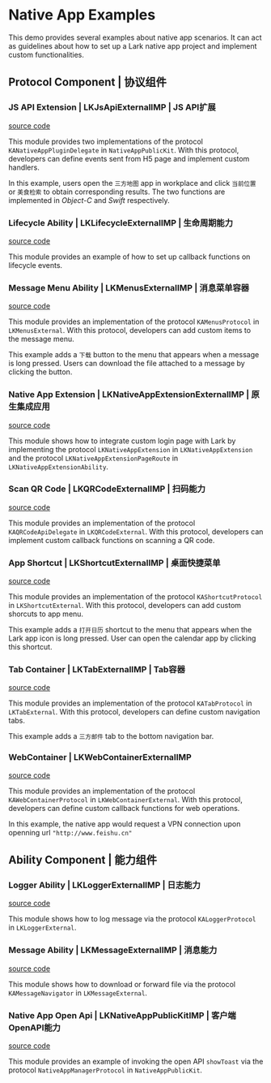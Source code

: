# Native App Examples
This demo provides several examples about native app scenarios. It can act as guidelines about how to set up a Lark native app project and implement custom functionalities.

## Protocol Component | 协议组件

### JS API Extension | LKJsApiExternalIMP | JS API扩展
[source code](alchemy_app_demo_ios/LKJsApiExternalIMP)

This module provides two implementations of the protocol `KANativeAppPluginDelegate` in `NativeAppPublicKit`. With this protocol, developers can define events sent from H5 page and implement custom handlers.

In this example, users open the `三方地图` app in workplace and click `当前位置` or `美食检索` to obtain corresponding results. The two functions are implemented in _Object-C_ and _Swift_ respectively.

### Lifecycle Ability | LKLifecycleExternalIMP | 生命周期能力
[source code](alchemy_app_demo_ios/LKLifecycleExternalIMP)

This module provides an example of how to set up callback functions on lifecycle events.

### Message Menu Ability | LKMenusExternalIMP | 消息菜单容器
[source code](alchemy_app_demo_ios/LKMenusExternalIMP)

This module provides an implementation of the protocol `KAMenusProtocol` in `LKMenusExternal`. With this protocol, developers can add custom items to the message menu.

This example adds a `下载` button to the menu that appears when a message is long pressed. Users can download the file attached to a message by clicking the button. 

### Native App Extension | LKNativeAppExtensionExternalIMP | 原生集成应用
[source code](alchemy_app_demo_ios/LKNativeAppExtensionExternalIMP)

This module shows how to integrate custom login page with Lark by implementing the protocol `LKNativeAppExtension`  in `LKNativeAppExtension` and the protocol `LKNativeAppExtensionPageRoute` in `LKNativeAppExtensionAbility`.

### Scan QR Code | LKQRCodeExternalIMP | 扫码能力
[source code](alchemy_app_demo_ios/LKQRCodeExternalIMP)

This module provides an implementation of the protocol `KAQRCodeApiDelegate` in `LKQRCodeExternal`. With this protocol, developers can implement custom callback functions on scanning a QR code.

### App Shortcut | LKShortcutExternalIMP | 桌面快捷菜单
[source code](alchemy_app_demo_ios/LKShortcutExternalIMP)

This module provides an implementation of the protocol `KAShortcutProtocol` in `LKShortcutExternal`. With this protocol, developers can add custom shorcuts to app menu.

This example adds a `打开日历` shortcut to the menu that appears when the Lark app icon is long pressed. User can open the calendar app by clicking this shortcut.

### Tab Container | LKTabExternalIMP | Tab容器
[source code](alchemy_app_demo_ios/LKTabExternalIMP)

This module provides an implementation of the protocol `KATabProtocol` in `LKTabExternal`. With this protocol, developers can define custom navigation tabs. 

This example adds a `三方邮件` tab to the bottom navigation bar.

### WebContainer | LKWebContainerExternalIMP
[source code](alchemy_app_demo_ios/LKWebContainerExternalIMP)

This module provides an implementation of the protocol `KAWebContainerProtocol` in `LKWebContainerExternal`. With this protocol, developers can define custom callback functions for web operations. 

In this example, the native app would request a VPN connection upon openning url `"http://www.feishu.cn"`


## Ability Component | 能力组件

### Logger Ability | LKLoggerExternalIMP | 日志能力
[source code](alchemy_app_demo_ios/LKLoggerExternalIMP)

This module shows how to log message via the protocol `KALoggerProtocol` in `LKLoggerExternal`.

### Message Ability | LKMessageExternalIMP | 消息能力
[source code](alchemy_app_demo_ios/LKMessageExternalIMP)

This module shows how to download or forward file via the protocol `KAMessageNavigator` in `LKMessageExternal`.

### Native App Open Api | LKNativeAppPublicKitIMP | 客户端OpenAPI能力
[source code](alchemy_app_demo_ios/LKNativeAppPublicKitIMP)

This module provides an example of invoking the open API `showToast` via the protocol `NativeAppManagerProtocol` in `NativeAppPublicKit`.



